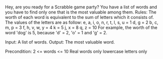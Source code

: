 Hey, are you ready for a Scrabble game party?
You have a list of words and you have to find only one that is the most valuable among them.
Rules:
The worth of each word is equivalent to the sum of letters which it consists of.
The values of the letters are as follow:
e, a, i, o, n, r, t, l, s, u = 1
d, g = 2
b, c, m, p = 3
f, h, v, w, y = 4
k = 5
j, x = 8
q, z = 10
For example, the worth of the word 'dog' is 5, because 'd' = 2, 'o' = 1 and 'g' = 2.


Input: A list of words.
Output: The most valuable word.

Precondition:
2 <= words <= 10
Real words only
lowercase letters only